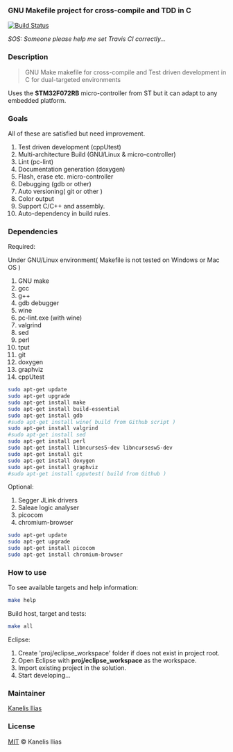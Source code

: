 ### GNU Makefile project for cross-compile and TDD in C

[![Build Status](https://travis-ci.org/TediCreations/GNUMakefile4TDD.svg?branch=master)](https://travis-ci.org/TediCreations/GNUMakefile4TDD)

*SOS: Someone please help me set Travis CI correctly...*

### Description

> GNU Make makefile for cross-compile and Test driven development in C for
> dual-targeted environments

Uses the **STM32F072RB** micro-controller from ST but it can adapt to any 
embedded platform.

### Goals

All of these are satisfied but need improvement.

1. Test driven development (cppUtest)
2. Multi-architecture Build (GNU/Linux & micro-controller)
3. Lint (pc-lint)
4. Documentation generation (doxygen)
5. Flash, erase etc. micro-controller
6. Debugging (gdb or other)
7. Auto versioning( git or other )
8. Color output
9. Support C/C++ and assembly.
10. Auto-dependency in build rules.

### Dependencies

Required:

Under GNU/Linux environment( Makefile is not tested on Windows or Mac OS )

1. GNU make
2. gcc
3. g++
4. gdb debugger
5. wine
6. pc-lint.exe (with wine)
7. valgrind
8. sed
9. perl
10. tput
11. git
12. doxygen
13. graphviz
14. cppUtest

```sh
sudo apt-get update
sudo apt-get upgrade
sudo apt-get install make
sudo apt-get install build-essential
sudo apt-get install gdb
#sudo apt-get install wine( build from Github script )
sudo apt-get install valgrind
#sudo apt-get install sed
sudo apt-get install perl
sudo apt-get install libncurses5-dev libncursesw5-dev
sudo apt-get install git
sudo apt-get install doxygen
sudo apt-get install graphviz
#sudo apt-get install cpputest( build from Github )
```

Optional:

1. Segger JLink drivers
2. Saleae logic analyser
3. picocom
4. chromium-browser

```sh
sudo apt-get update
sudo apt-get upgrade
sudo apt-get install picocom
sudo apt-get install chromium-browser
```

### How to use

To see available targets and help information:

```sh
make help
```

Build host, target and tests:

```sh
make all
```

Eclipse:

1. Create 'proj/eclipse_workspace' folder if does not exist in project root.
1. Open Eclipse with **proj/eclipse_workspace** as the workspace.
2. Import existing project in the solution.
3. Start developing...

### Maintainer

[Kanelis Ilias](mailto:hkanelhs@yahoo.gr)

### License

[MIT](LICENSE) © Kanelis Ilias